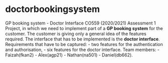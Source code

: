 # doctorbookingsystem
GP booking system - Doctor Interface CO559 (2020/2021) Assessment 1 Project, in which we need to implement part of a **GP booking system** for the customer. The customer is giving only a general idea of the features required. The interface that has to be implemented is the **doctor interface**. Requirements that have to be captured: - two features for the authentication and authorisation, - six features for the doctor interface. Team members: - Faizah(fkan2) - Alex(agp21) - Nathan(na501) - Daniel(db662).
